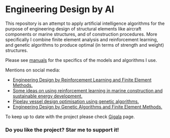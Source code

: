 # Engineering Design by AI
This repository is an attempt to apply artificial intelligence algorithms for the purpose of engineering design of structural elements like aircraft components or marine structures, and of construction procedures. More specifically I combine finite element analysis and reinforcement learning, and genetic algorithms to produce optimal (in terms of strength and weight) structures.  

Please see  [manuals](https://github.com/gigatskhondia/Engineering_Design_by_Artificial_Intelligence/tree/master/design_by_reinforcement_learning_and_finite_element_analysis/manuals) for the specifics of the models and algorithms I use.

Mentions on social media:
* [Engineering Design by Reinforcement Learning and Finite Element Methods.](https://gigatskhondia.medium.com/engineering-design-by-reinforcement-learning-and-finite-element-methods-82eb57796424)
* [Some ideas on using reinforcement learning in marine construction and sustainable energy development.](https://gigatskhondia.medium.com/using-reinforcement-learning-in-marine-construction-and-sustainable-energy-development-b5f301fb2397)
* [Pipelay vessel design optimisation using genetic algorithms.](https://gigatskhondia.medium.com/pipelay-vessel-design-optimisation-using-genetic-algorithms-506aa04212f1)
* [Engineering Design by Genetic Algorithms and Finite Element Methods.](https://gigatskhondia.medium.com/engineering-design-by-genetic-algorithms-and-finite-element-methods-5077ebadd16e)

To keep up to date with the project please check [Gigala](https://www.facebook.com/GigaTsk) page.

 
### Do you like the project? Star me to support it!

